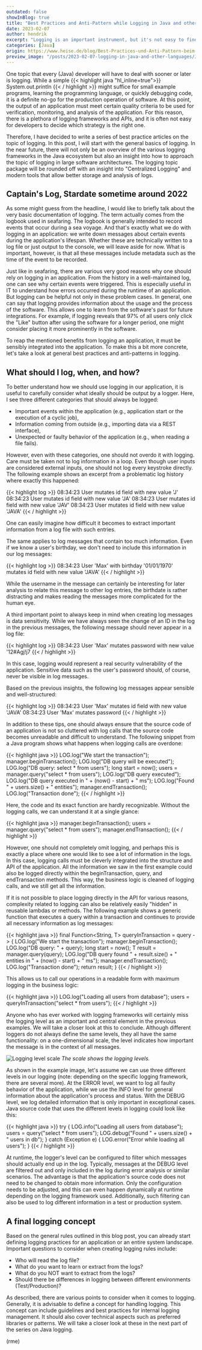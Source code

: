```yaml
---
outdated: false
showInBlog: true
title: "Best Practices and Anti-Pattern while Logging in Java and other Languages"
date: 2023-02-07
author: hendrik
excerpt: "Logging is an important instrument, but it's not easy to find the right amount of information to log."
categories: [Java]
origin: https://www.heise.de/blog/Best-Practices-und-Anti-Pattern-beim-Logging-in-Java-und-anderen-Sprachen-7336005.html
preview_image: "/posts/2023-02-07-logging-in-java-and-other-languages/Java_Preview.jpg"
---
```


One topic that every (Java) developer will have to deal with sooner or later is logging. While a simple {{< highlight java "hl_inline=true">}} System.out.println {{< / highlight >}} might suffice for small example programs, learning the programming language, or quickly debugging code, it is a definite no-go for the production operation of software. At this point, the output of an application must meet certain quality criteria to be used for verification, monitoring, and analysis of the application. For this reason, there is a plethora of logging frameworks and APIs, and it is often not easy for developers to decide which strategy is the right one.

Therefore, I have decided to write a series of best practice articles on the topic of logging. In this post, I will start with the general basics of logging. In the near future, there will not only be an overview of the various logging frameworks in the Java ecosystem but also an insight into how to approach the topic of logging in large software architectures. The logging topic package will be rounded off with an insight into "Centralized Logging" and modern tools that allow better storage and analysis of logs.

## Captain's Log, Stardate sometime around 2022

As some might guess from the headline, I would like to briefly talk about the very basic documentation of logging. The term actually comes from the logbook used in seafaring. The logbook is generally intended to record events that occur during a sea voyage. And that's exactly what we do with logging in an application: we write down messages about certain events during the application's lifespan. Whether these are technically written to a log file or just output to the console, we will leave aside for now. What is important, however, is that all these messages include metadata such as the time of the event to be recorded.

Just like in seafaring, there are various very good reasons why one should rely on logging in an application. From the history in a well-maintained log, one can see why certain events were triggered. This is especially useful in IT to understand how errors occurred during the runtime of an application. But logging can be helpful not only in these problem cases. In general, one can say that logging provides information about the usage and the process of the software. This allows one to learn from the software's past for future integrations. For example, if logging reveals that 97% of all users only click the "Like" button after using the software for a longer period, one might consider placing it more prominently in the software.

To reap the mentioned benefits from logging an application, it must be sensibly integrated into the application. To make this a bit more concrete, let's take a look at general best practices and anti-patterns in logging.

## What should I log, when, and how?

To better understand how we should use logging in our application, it is useful to carefully consider what ideally should be output by a logger. Here, I see three different categories that should always be logged:

* Important events within the application (e.g., application start or the execution of a cyclic job),
* Information coming from outside (e.g., importing data via a REST interface),
* Unexpected or faulty behavior of the application (e.g., when reading a file fails).

However, even with these categories, one should not overdo it with logging. Care must be taken not to log information in a loop. Even though user inputs are considered external inputs, one should not log every keystroke directly. The following example shows an excerpt from a problematic log history where exactly this happened:

{{< highlight log >}}
08:34:23 User mutates id field with new value 'J'
08:34:23 User mutates id field with new value 'JA'
08:34:23 User mutates id field with new value 'JAV'
08:34:23 User mutates id field with new value 'JAVA'
{{< / highlight >}}

One can easily imagine how difficult it becomes to extract important information from a log file with such entries.

The same applies to log messages that contain too much information. Even if we know a user's birthday, we don't need to include this information in our log messages:

{{< highlight log >}}
08:34:23 User 'Max' with birthday '01/01/1970' \
 mutates id field with new value 'JAVA'
{{< / highlight >}}

While the username in the message can certainly be interesting for later analysis to relate this message to other log entries, the birthdate is rather distracting and makes reading the messages more complicated for the human eye.

A third important point to always keep in mind when creating log messages is data sensitivity. While we have always seen the change of an ID in the log in the previous messages, the following message should never appear in a log file:

{{< highlight log >}}
08:34:23 User 'Max' mutates password with new value '12#Agj!j7
{{< / highlight >}}

In this case, logging would represent a real security vulnerability of the application. Sensitive data such as the user's password should, of course, never be visible in log messages.

Based on the previous insights, the following log messages appear sensible and well-structured:

{{< highlight log >}}
08:34:23 User 'Max' mutates id field with new value 'JAVA'
08:34:23 User 'Max' mutates password
{{< / highlight >}}

In addition to these tips, one should always ensure that the source code of an application is not so cluttered with log calls that the source code becomes unreadable and difficult to understand. The following snippet from a Java program shows what happens when logging calls are overdone:

{{< highlight java >}}
LOG.log("We start the transaction");
manager.beginTransaction();
LOG.log("DB query will be executed");
LOG.log("DB query: select * from users");
long start = now();
users = manager.query("select * from users");
LOG.log("DB query executed");
LOG.log("DB query executed in " + (now() - start) + " ms");
LOG.log("Found " + users.size() + " entities");
manager.endTransaction();
LOG.log("Transaction done");
{{< / highlight >}}

Here, the code and its exact function are hardly recognizable. Without the logging calls, we can understand it at a single glance:

{{< highlight java >}}
manager.beginTransaction();
users = manager.query("select * from users");
manager.endTransaction();
{{< / highlight >}}

However, one should not completely omit logging, and perhaps this is exactly a place where one would like to see a lot of information in the logs. In this case, logging calls must be cleverly integrated into the structure and API of the application. All the information we saw in the first example could also be logged directly within the beginTransaction, query, and endTransaction methods. This way, the business logic is cleaned of logging calls, and we still get all the information.

If it is not possible to place logging directly in the API for various reasons, complexity related to logging can also be relatively easily "hidden" in reusable lambdas or methods. The following example shows a generic function that executes a query within a transaction and continues to provide all necessary information as log messages:

{{< highlight java >}}
final Function<String, T> queryInTransaction = query -> {
  LOG.log("We start the transaction");
  manager.beginTransaction();
  LOG.log("DB query: " + query);
  long start = now();
  T result = manager.query(query);
  LOG.log("DB query found " + result.size() + " entities in "
          + (now() - start) + " ms");
  manager.endTransaction();
  LOG.log("Transaction done");
  return result;
}
{{< / highlight >}}

This allows us to call our operations in a readable form with maximum logging in the business logic:

{{< highlight java >}}
LOG.log("Loading all users from database");
users = queryInTransaction("select * from users");
{{< / highlight >}}

Anyone who has ever worked with logging frameworks will certainly miss the logging level as an important and central element in the previous examples. We will take a closer look at this to conclude. Although different loggers do not always define the same levels, they all have the same functionality: on a one-dimensional scale, the level indicates how important the message is in the context of all messages.

![Logging level scale](/posts/2023-02-07-logging-in-java-and-other-languages/logging-level-scale.jpg)
*The scale shows the logging levels.*

As shown in the example image, let's assume we can use three different levels in our logging (note: depending on the specific logging framework, there are several more). At the ERROR level, we want to log all faulty behavior of the application, while we use the INFO level for general information about the application's process and status. With the DEBUG level, we log detailed information that is only important in exceptional cases. Java source code that uses the different levels in logging could look like this:

{{< highlight java >}}
try {
  LOG.info("Loading all users from database");
  users = query("select * from users");
  LOG.debug("Found " + users.size() + " users in db");
} catch (Exception e) {
  LOG.error("Error while loading all users");
}
{{< / highlight >}}

At runtime, the logger's level can be configured to filter which messages should actually end up in the log. Typically, messages at the DEBUG level are filtered out and only included in the log during error analysis or similar scenarios. The advantage is that the application's source code does not need to be changed to obtain more information. Only the configuration needs to be adjusted, and this can even happen dynamically at runtime depending on the logging framework used. Additionally, such filtering can also be used to log different information in a test or production system.

## A final logging concept

Based on the general rules outlined in this blog post, you can already start defining logging practices for an application or an entire system landscape. Important questions to consider when creating logging rules include:

* Who will read the log file?
* What do you want to learn or extract from the logs?
* What do you NOT want to extract from the logs?
* Should there be differences in logging between different environments (Test/Production)?

As described, there are various points to consider when it comes to logging. Generally, it is advisable to define a concept for handling logging. This concept can include guidelines and best practices for internal logging management. It should also cover technical aspects such as preferred libraries or patterns. We will take a closer look at these in the next part of the series on Java logging.

(rme)